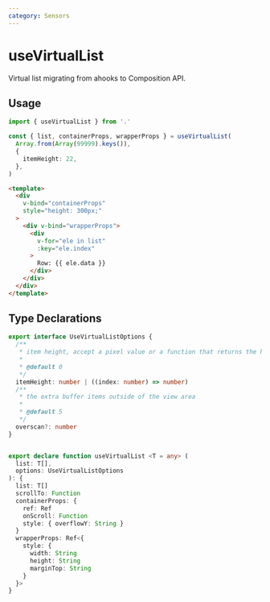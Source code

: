 ```yaml
---
category: Sensors
---
```


# useVirtualList

Virtual list migrating from ahooks to Composition API.

## Usage

```typescript
import { useVirtualList } from '.'

const { list, containerProps, wrapperProps } = useVirtualList(
  Array.from(Array(99999).keys()),
  {
    itemHeight: 22,
  },
)
```

```html
<template>
  <div
    v-bind="containerProps"
    style="height: 300px;"
  >
    <div v-bind="wrapperProps">
      <div
        v-for="ele in list"
        :key="ele.index"
      >
        Row: {{ ele.data }}
      </div>
    </div>
  </div>
</template>
```

<!--FOOTER_STARTS-->
## Type Declarations

```typescript
export interface UseVirtualListOptions {
  /**
   * item height, accept a pixel value or a function that returns the height
   *
   * @default 0
   */
  itemHeight: number | ((index: number) => number)
  /**
   * the extra buffer items outside of the view area
   *
   * @default 5
   */
  overscan?: number
}


export declare function useVirtualList <T = any> (
  list: T[],
  options: UseVirtualListOptions
): {
  list: T[]
  scrollTo: Function
  containerProps: {
    ref: Ref
    onScroll: Function
    style: { overflowY: String }
  }
  wrapperProps: Ref<{
    style: {
      width: String
      height: String
      marginTop: String
    }
  }>
}
```
<!--FOOTER_ENDS-->
